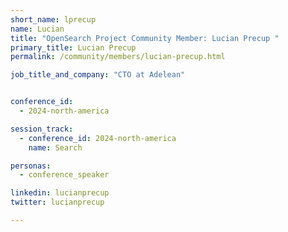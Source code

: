 ```yaml
---
short_name: lprecup
name: Lucian
title: "OpenSearch Project Community Member: Lucian Precup "
primary_title: Lucian Precup
permalink: /community/members/lucian-precup.html

job_title_and_company: "CTO at Adelean"


conference_id:
  - 2024-north-america

session_track:
  - conference_id: 2024-north-america
    name: Search

personas:
  - conference_speaker

linkedin: lucianprecup
twitter: lucianprecup

---
```


